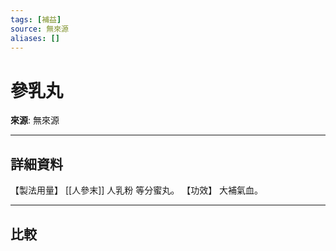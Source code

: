 ```yaml
---
tags: [補益]
source: 無來源
aliases: []
---
```


# 參乳丸

**來源**: 無來源  

---

## 詳細資料
【製法用量】 [[人參末]] 人乳粉
等分蜜丸。
【功效】
大補氣血。

---

## 比較
